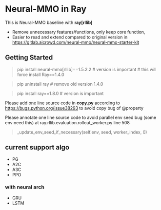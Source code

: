 # Neural-MMO in Ray

This is Neural-MMO baseline with **ray[rllib]**

- Remove unnecessary features/functions, only keep core function, 
- Easier to read and extend compared to original version in https://gitlab.aicrowd.com/neural-mmo/neural-mmo-starter-kit

## Getting Started
> pip install neural-mmo[rllib]==1.5.2.2 # version is important # this will force install Ray==1.4.0

> pip uninstall ray # remove old version 1.4.0

> pip install ray==1.8.0 # version is important

Please add one line source code in **copy.py** according to
https://bugs.python.org/issue38293 to avoid copy bug of @property

Please annotate one line source code to avoid parallel env seed bug (some env need this)
at ray.rllib.evaluation.rollout_worker.py line 508

> _update_env_seed_if_necessary(self.env, seed, worker_index, 0)


## current support algo
- PG
- A2C
- A3C
- PPO
  
### with neural arch
- GRU
- LSTM



